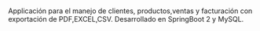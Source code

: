 # 
Applicación para el manejo de clientes, productos,ventas y facturación con exportación de PDF,EXCEL,CSV. Desarrollado en SpringBoot 2 y MySQL.
